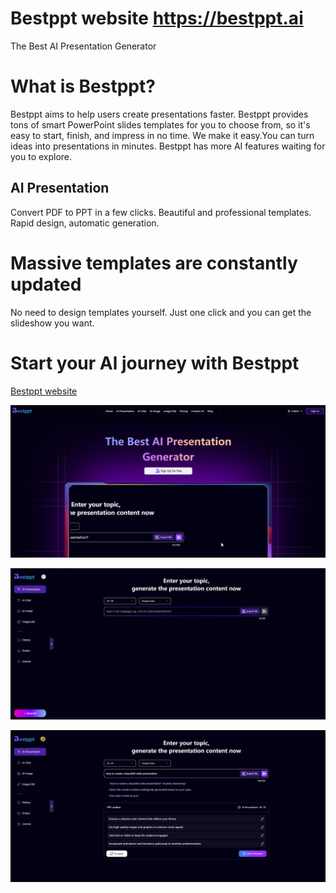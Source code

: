 # Bestppt website https://bestppt.ai
The Best AI Presentation Generator

# What is Bestppt?
Bestppt aims to help users create presentations faster. Bestppt provides tons of smart PowerPoint slides templates for you to choose from, so it's easy to start, finish, and impress in no time. We make it easy.You can turn ideas into presentations in minutes. Bestppt has more AI features waiting for you to explore.

## AI Presentation
Convert PDF to PPT in a few clicks.
Beautiful and professional templates.
Rapid design, automatic generation.

# Massive templates are constantly updated
No need to design templates yourself. Just one click and you can get the slideshow you want.

# Start your Al journey with Bestppt
[Bestppt website](https://bestppt.ai)


![Bestppt index](./ai-index.png "bestppt index")

![Bestppt Ai Presentation](./ai-ppt.png "Ai Presentation")

![Bestppt Ai Presentation](./ai-presentation.png "Ai Presentation")
